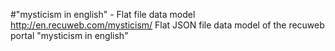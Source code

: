 #"mysticism in english" - Flat file data model
http://en.recuweb.com/mysticism/
Flat JSON file data model of the recuweb portal "mysticism in english"
